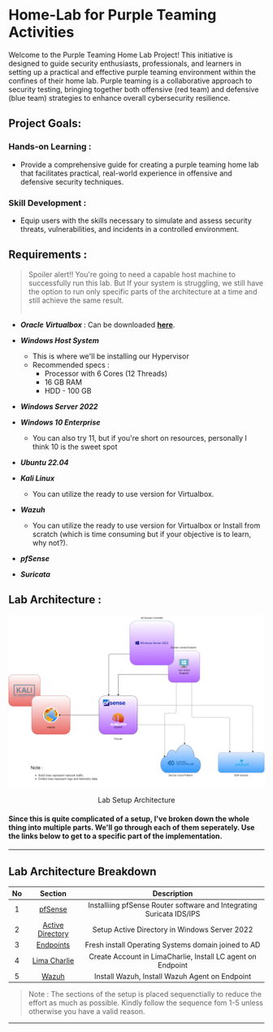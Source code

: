 # Home-Lab for Purple Teaming Activities

Welcome to the Purple Teaming Home Lab Project! This initiative is designed to guide security enthusiasts, professionals, and learners in setting up a practical and effective purple teaming environment within the confines of their home lab. Purple teaming is a collaborative approach to security testing, bringing together both offensive (red team) and defensive (blue team) strategies to enhance overall cybersecurity resilience.

## Project Goals:


### Hands-on Learning : 
- Provide a comprehensive guide for creating a purple teaming home lab that facilitates practical, real-world experience in offensive and defensive security techniques.

### Skill Development :
- Equip users with the skills necessary to simulate and assess security threats, vulnerabilities, and incidents in a controlled environment.


## Requirements :

> Spoiler alert!! You're going to need a capable host machine to successfully run this lab. But If your system is struggling, we still have the option to run only specific parts of the architecture at a time and still achieve the same result. 
> <br> </br>


- ***Oracle Virtualbox*** : Can be downloaded [**here**](https://www.virtualbox.org/wiki/Downloads).
- ***Windows Host System***
    - This is where we'll be installing our Hypervisor
    - Recommended specs :
      - Processor with 6 Cores (12 Threads)
      - 16 GB RAM
      - HDD - 100 GB
- ***Windows Server 2022***
- ***Windows 10 Enterprise***
  -  You can also try 11, but if you're short on resources, personally I think 10 is the sweet spot
- ***Ubuntu 22.04***
- ***Kali Linux***
  - You can utilize the ready to use version for Virtualbox.
  
- ***Wazuh***
  - You can utilize the ready to use version for Virtualbox or Install from scratch (which is time consuming but if your objective is to learn, why not?).
- ***pfSense***
- ***Suricata***

## Lab Architecture :

![Purple Team Lab Architecture](/PurpleTeam_Lab_Architecture.png)

<center>Lab Setup Architecture</center>


 #### Since this is quite complicated of a setup, I've broken down the whole thing into multiple parts. We'll go through each of them seperately. Use the links below to get to a specific part of the implementation.
---
## Lab Architecture Breakdown

|No|Section|Description|
|:-----:|:-----:|:----:|
|1|[pfSense](/pfSense/pfSense%20Setup.md)|Installiing pfSense Router software and Integrating Suricata IDS/IPS
|2|[Active Directory](/Active%20Directory/Active%20Directory%20Setup.md)|Setup Active Directory in Windows Server 2022|
|3|[Endpoints](/Endpoints/Endpoint%20Setup.md)|Fresh install Operating Systems domain joined to AD|
|4|[Lima Charlie](/Lima%20Charlie/LimaCharlie%20Setup.md)|Create Account in LimaCharlie, Install LC agent on Endpoint|
|5|[Wazuh](/Wazuh/Wazuh%20Setup.md)|Install Wazuh, Install Wazuh Agent on Endpoint|

>Note : The sections of the setup is placed sequenctially to reduce the effort as much as possible. Kindly follow the sequence fom 1-5 unless otherwise you have a valid reason.
---
